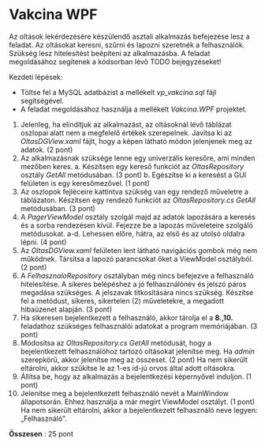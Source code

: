 # Vakcina WPF

Az oltások lekérdezésére készülendő asztali alkalmazás befejezése lesz a feladat. Az oltásokat keresni, szűrni és lapozni szeretnék a felhasználók. Szükség lesz hitelesítést beépíteni az alkalmazásba. A feladat megoldásához segítenek a kódsorban lévő TODO bejegyzéseket!

Kezdeti lépések:

- Töltse fel a MySQL adatbázist a mellékelt _vp\_vakcina.sql_ fájl segítségével.
- A feladat megoldásához használja a mellékelt _Vakcina.WPF_ projektet.

1. Jelenleg, ha elindítjuk az alkalmazást, az oltásoknál lévő táblázat oszlopai alatt nem a megfelelő értékek szerepelnek. Javítsa ki az _OltasDGView.xaml_ fájlt, hogy a képen látható módon jelenjenek meg az adatok. (2 pont)
2. Az alkalmazásnak szüksége lenne egy univerzális keresőre, ami minden mezőben keres.
  a. Készítsen egy kereső funkciót az _OltasRepository_ osztály _GetAll_ metódusában. (3 pont)
  b. Egészítse ki a keresést a GUI felületen is egy keresőmezővel. (1 pont)
3. Az oszlopok fejléceire kattintva szükség van egy rendező műveletre a táblázaton. Készítsen egy rendező funkciót az _OltasRepository.cs GetAll_ metódusában. (3 pont)
4. A _PagerViewModel_ osztály szolgál majd az adatok lapozására a keresés és a sorba rendezésen kívül. Fejezze be a lapozás műveleteire szolgáló metódusokat.
  a-d. Lehessen előre, hátra, az első és az utolsó oldalra lépni. (4 pont)
5. Az _OltasDGView.xaml_ felületen lent látható navigációs gombok még nem működnek. Társítsa a lapozó parancsokat őket a ViewModel osztályból. (2 pont)
6. A _FelhasznaloRepository_ osztályban még nincs befejezve a felhasználó hitelesítése. A sikeres belépéshez a jó felhasználónév és jelszó páros megadása szükséges. A jelszavak titkosítására nincs szükség. Készítse fel a metódust, sikeres, sikertelen (2) műveletekre, a megadott hibaüzenet alapján. (3 pont)
7. Ha sikeresen bejelentkezett a felhasználó, akkor tárolja el a **8.,10.** feladathoz szükséges felhasználói adatokat a program memóriájában. (3 pont)
8. Módosítsa az _OltasRepository.cs GetAll_ metódusát, hogy a bejelentkezett felhasználóhoz tartozó oltásokat jelenítse meg. Ha _admin_ szerepkörű, akkor jelenítse meg az összeset. (2 pont)
 Ha nem sikerült eltárolni, akkor szűkítse le az 1-es id-jú orvos által adott oltásokra.
9. Állítsa be, hogy az alkalmazás a bejelentkezési képernyővel induljon. (1 pont)
10. Jelenítse meg a bejelentkezett felhasználó nevét a MainWindow állapotsorán. Ehhez használja a már megírt ViewModel osztályt. (1 pont)
 Ha nem sikerült eltárolni, akkor a bejelentkezett felhasználó neve legyen: „Felhasználó".

**Összesen** : 25 pont
